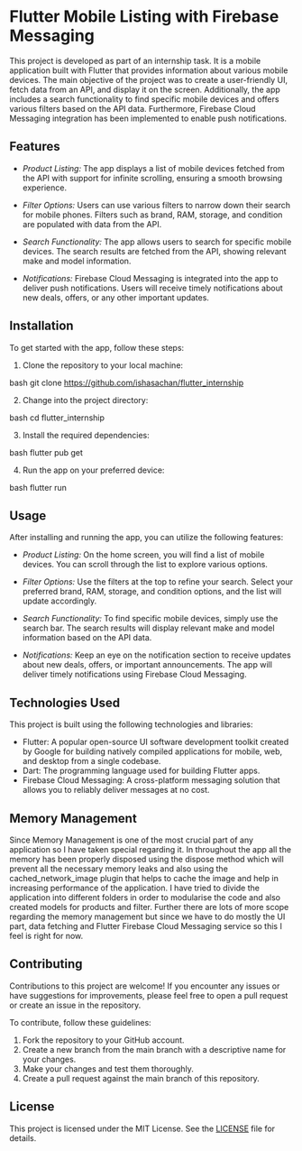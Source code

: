 # Flutter Mobile Listing with Firebase Messaging

This project is developed as part of an internship task. It is a mobile application built with Flutter that provides information about various mobile devices. The main objective of the project was to create a user-friendly UI, fetch data from an API, and display it on the screen. Additionally, the app includes a search functionality to find specific mobile devices and offers various filters based on the API data. Furthermore, Firebase Cloud Messaging integration has been implemented to enable push notifications.

## Features

- *Product Listing:* The app displays a list of mobile devices fetched from the API with support for infinite scrolling, ensuring a smooth browsing experience.

- *Filter Options:* Users can use various filters to narrow down their search for mobile phones. Filters such as brand, RAM, storage, and condition are populated with data from the API.

- *Search Functionality:* The app allows users to search for specific mobile devices. The search results are fetched from the API, showing relevant make and model information.

- *Notifications:* Firebase Cloud Messaging is integrated into the app to deliver push notifications. Users will receive timely notifications about new deals, offers, or any other important updates.

## Installation

To get started with the app, follow these steps:

1. Clone the repository to your local machine:

bash
git clone https://github.com/ishasachan/flutter_internship


2. Change into the project directory:

bash
cd flutter_internship


3. Install the required dependencies:

bash
flutter pub get


4. Run the app on your preferred device:

bash
flutter run


## Usage

After installing and running the app, you can utilize the following features:

- *Product Listing:* On the home screen, you will find a list of mobile devices. You can scroll through the list to explore various options.

- *Filter Options:* Use the filters at the top to refine your search. Select your preferred brand, RAM, storage, and condition options, and the list will update accordingly.

- *Search Functionality:* To find specific mobile devices, simply use the search bar. The search results will display relevant make and model information based on the API data.

- *Notifications:* Keep an eye on the notification section to receive updates about new deals, offers, or important announcements. The app will deliver timely notifications using Firebase Cloud Messaging.

## Technologies Used

This project is built using the following technologies and libraries:

- Flutter: A popular open-source UI software development toolkit created by Google for building natively compiled applications for mobile, web, and desktop from a single codebase.
- Dart: The programming language used for building Flutter apps.
- Firebase Cloud Messaging: A cross-platform messaging solution that allows you to reliably deliver messages at no cost.


## Memory Management 
Since Memory Management is one of the most crucial part of any application so I have taken special regarding it. In throughout the app all the memory has been properly disposed using the dispose method which will prevent all the necessary memory leaks and also using the cached_network_image plugin that helps to cache the image and help in increasing performance of the application. I have tried to divide the application into different folders in order to modularise the code and also created models for products and filter. Further there are lots of more scope regarding the memory management but since we have to do mostly the UI part, data fetching and Flutter Firebase Cloud Messaging service so this I feel is right for now.

## Contributing

Contributions to this project are welcome! If you encounter any issues or have suggestions for improvements, please feel free to open a pull request or create an issue in the repository.

To contribute, follow these guidelines:

1. Fork the repository to your GitHub account.
2. Create a new branch from the main branch with a descriptive name for your changes.
3. Make your changes and test them thoroughly.
4. Create a pull request against the main branch of this repository.

## License

This project is licensed under the MIT License. See the [LICENSE](LICENSE) file for details.
